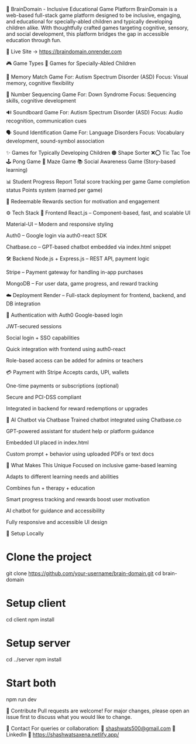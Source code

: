 🧠 BrainDomain - Inclusive Educational Game Platform
BrainDomain is a web-based full-stack game platform designed to be inclusive, engaging, and educational for specially-abled children and typically developing children alike. With thoughtfully crafted games targeting cognitive, sensory, and social development, this platform bridges the gap in accessible education through fun.

🔗 Live Site → https://braindomain.onrender.com

🎮 Game Types
🌈 Games for Specially-Abled Children

🧩 Memory Match Game
For: Autism Spectrum Disorder (ASD)
Focus: Visual memory, cognitive flexibility

🔢 Number Sequencing Game
For: Down Syndrome
Focus: Sequencing skills, cognitive development

🔊 Soundboard Game
For: Autism Spectrum Disorder (ASD)
Focus: Audio recognition, communication cues

🗣️ Sound Identification Game
For: Language Disorders
Focus: Vocabulary development, sound-symbol association

✨ Games for Typically Developing Children
🟠 Shape Sorter
❌⭕ Tic Tac Toe
🕹️ Pong Game
🧭 Maze Game
📚 Social Awareness Game (Story-based learning)

📊 Student Progress Report
Total score tracking per game
Game completion status
Points system (earned per game)

🎁 Redeemable Rewards section for motivation and engagement

⚙️ Tech Stack
🔮 Frontend
React.js – Component-based, fast, and scalable UI

Material-UI – Modern and responsive styling

Auth0 – Google login via auth0-react SDK

Chatbase.co – GPT-based chatbot embedded via index.html snippet

🛠️ Backend
Node.js + Express.js – REST API, payment logic

Stripe – Payment gateway for handling in-app purchases

MongoDB – For user data, game progress, and reward tracking

☁️ Deployment
Render – Full-stack deployment for frontend, backend, and DB integration

🔐 Authentication with Auth0
Google-based login

JWT-secured sessions

Social login + SSO capabilities

Quick integration with frontend using auth0-react

Role-based access can be added for admins or teachers

💳 Payment with Stripe
Accepts cards, UPI, wallets

One-time payments or subscriptions (optional)

Secure and PCI-DSS compliant

Integrated in backend for reward redemptions or upgrades

💬 AI Chatbot via Chatbase
Trained chatbot integrated using Chatbase.co

GPT-powered assistant for student help or platform guidance

Embedded UI placed in index.html

Custom prompt + behavior using uploaded PDFs or text docs

🧠 What Makes This Unique
Focused on inclusive game-based learning

Adapts to different learning needs and abilities

Combines fun + therapy + education

Smart progress tracking and rewards boost user motivation

AI chatbot for guidance and accessibility

Fully responsive and accessible UI design

🚀 Setup Locally

# Clone the project
git clone https://github.com/your-username/brain-domain.git
cd brain-domain

# Setup client
cd client
npm install

# Setup server
cd ../server
npm install

# Start both
npm run dev

💬 Contribute Pull requests are welcome! For major changes, please open an issue first to discuss what you would like to change.

📧 Contact For queries or collaboration: 📮 shashwats500@gmail.com 🔗 LinkedIn 📁 https://shashwatsaxena.netlify.app/
